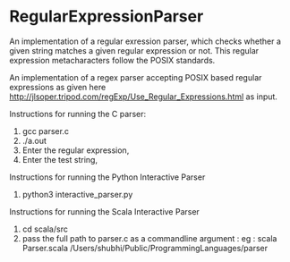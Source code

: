 # RegularExpressionParser
An implementation of a regular exression parser, which checks whether a given string matches a given regular expression or not. This regular expression metacharacters follow the POSIX standards.

An implementation of a regex parser accepting POSIX based regular expressions as given here http://jlsoper.tripod.com/regExp/Use_Regular_Expressions.html as input.

Instructions for running the C parser:

1. gcc parser.c
2. ./a.out
3. Enter the regular expression,
4. Enter the test string,

Instructions for running the Python Interactive Parser 
1. python3 interactive_parser.py


Instructions for running the Scala Interactive Parser 
1.  cd scala/src
2.  pass the full path to parser.c as a commandline argument :
    eg : scala Parser.scala /Users/shubhi/Public/ProgrammingLanguages/parser


